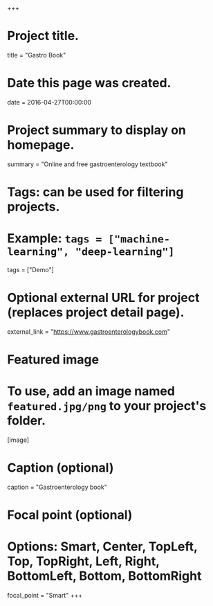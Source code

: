 +++
# Project title.
title = "Gastro Book"

# Date this page was created.
date = 2016-04-27T00:00:00

# Project summary to display on homepage.
summary = "Online and free gastroenterology textbook"

# Tags: can be used for filtering projects.
# Example: `tags = ["machine-learning", "deep-learning"]`
tags = ["Demo"]

# Optional external URL for project (replaces project detail page).
external_link = "https://www.gastroenterologybook.com"

# Featured image
# To use, add an image named `featured.jpg/png` to your project's folder. 
[image]
  # Caption (optional)
  caption = "Gastroenterology book"

  # Focal point (optional)
  # Options: Smart, Center, TopLeft, Top, TopRight, Left, Right, BottomLeft, Bottom, BottomRight
  focal_point = "Smart"
+++
